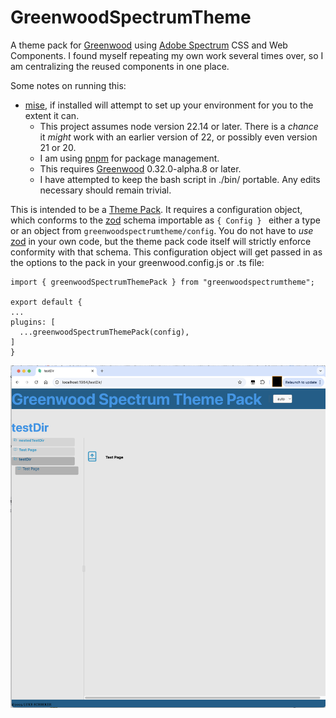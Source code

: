 # GreenwoodSpectrumTheme
A theme pack for [Greenwood] using [Adobe Spectrum] CSS and Web Components. I found myself repeating my own work several times over, so I am centralizing the reused components in one place.

Some notes on running this:
* [mise], if installed will attempt to set up your environment for you to the extent it can.
  * This project assumes node version 22.14 or later.  There is a _chance_ it *might* work with an earlier version of 22, or possibly even version 21 or 20.
  * I am using [pnpm] for package management.
  * This requires [Greenwood] 0.32.0-alpha.8 or later.
  * I have attempted to keep the bash script in ./bin/ portable.  Any edits necessary should remain trivial.

[mise]: https://mise.jdx.dev
[pnpm]: https://pnpm.io/
[Adobe Spectrum]: https://spectrum.adobe.com/

This is intended to be a [Theme Pack].  It requires a configuration object, which conforms to the [zod] schema importable as ```{ Config } ``` either a type or an object from ```greenwoodspectrumtheme/config```.  You do not have to *use* [zod] in your own code, but the theme pack code itself will strictly enforce conformity with that schema.  This configuration object will get passed in as the options to the pack in your greenwood.config.js or .ts file:
```
import { greenwoodSpectrumThemePack } from "greenwoodspectrumtheme";

export default {
...
plugins: [
  ...greenwoodSpectrumThemePack(config),
]
}
```

![demo](./src/assets/spectrum-theme-demo.png)

[Greenwood]: https://greenwoodjs.dev/
[Theme Pack]: https://greenwoodjs.dev/guides/tutorials/theme-packs/
[zod]: https://zod.dev/
